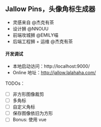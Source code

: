 ## Jallow Pins，头像角标生成器

* 灵感来自 @杰克有茶
* 设计狮 @NNOUU
* 前端攻城狮 @EMILY喵
* 后端工程狮 + 运维 @杰克有茶

#### 开发调试
* 本地启动访问：http://localhost:9000/
* Online 地址：http://jallow.lalahaha.com/

TODOs：

* [ ] 非方形图像裁剪
* [ ] 多角标
* [ ] 自定义角标
* [ ] 保存图像依旧为方形
* [ ] Bonus: 使用 vue
